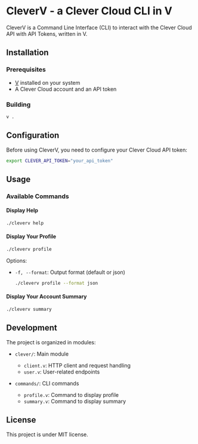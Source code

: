 # CleverV - a Clever Cloud CLI in V

CleverV is a Command Line Interface (CLI) to interact with the Clever Cloud API with API Tokens, written in V.

## Installation

### Prerequisites

- [V](https://vlang.io/) installed on your system
- A Clever Cloud account and an API token

### Building

```bash
v .
```

## Configuration

Before using CleverV, you need to configure your Clever Cloud API token:

```bash
export CLEVER_API_TOKEN="your_api_token"
```

## Usage

### Available Commands

#### Display Help

```bash
./cleverv help
```

#### Display Your Profile

```bash
./cleverv profile
```

Options:
- `-f, --format`: Output format (default or json)
  ```bash
  ./cleverv profile --format json
  ```

#### Display Your Account Summary

```bash
./cleverv summary
```

## Development

The project is organized in modules:

- `clever/`: Main module
  - `client.v`: HTTP client and request handling
  - `user.v`: User-related endpoints

- `commands/`: CLI commands
  - `profile.v`: Command to display profile
  - `summary.v`: Command to display summary

## License

This project is under MIT license.
